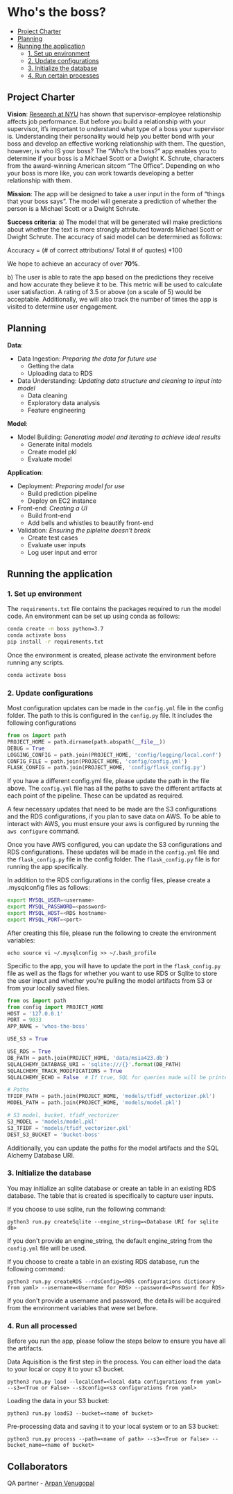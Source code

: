 # Who's the boss?

<!-- toc -->

- [Project Charter](#project-charter)
- [Planning](#planning)
- [Running the application](#running-the-application)
  * [1. Set up environment](#1-set-up-environment)
  * [2. Update configurations](#2-update-configurations)
  * [3. Initialize the database](#3-initialize-the-database)
  * [4. Run certain processes](#4-run-certain-processes)

<!-- tocstop -->

## Project Charter 

**Vision**: 
[Research at NYU](https://steinhardt.nyu.edu/appsych/opus/issues/2011/fall/effects) has shown that supervisor-employee relationship affects job performance. But before you build a relationship with your supervisor, it’s important to understand what type of a boss your supervisor is. Understanding their personality would help you better bond with your boss and develop an effective working relationship with them. The question, however, is who IS your boss? The “Who’s the boss?” app enables you to determine if your boss is a Michael Scott or a Dwight K. Schrute, characters from the award-winning American sitcom “The Office”. Depending on who your boss is more like, you can work towards developing a better relationship with them.

**Mission**: 
The app will be designed to take a user input in the form of “things that your boss says”. The model will generate a prediction of whether the person is a Michael Scott or a Dwight Schrute.

**Success criteria**: 
a) The model that will be generated will make predictions about whether the text is more strongly attributed towards Michael Scott or Dwight Schrute. The accuracy of said model can be determined as follows:

Accuracy = (# of correct attributions/ Total # of quotes) *100

We hope to achieve an accuracy of over **70%**.

b) The user is able to rate the app based on the predictions they receive and how accurate they believe it to be. This metric will be used to calculate user satisfaction. A rating of 3.5 or above (on a scale of 5) would be acceptable. Additionally, we will also track the number of times the app is visited to determine user engagement.

## Planning
 
**Data**:
* Data Ingestion: *Preparing the data for future use*
	* Getting the data
	* Uploading data to RDS
* Data Understanding: *Updating data structure and cleaning to input into model*
	* Data cleaning
	* Exploratory data analysis
	* Feature engineering

**Model**:
* Model Building: *Generating model and iterating to achieve ideal results*
	* Generate inital models
	* Create model pkl
	* Evaluate model

**Application**:
* Deployment: *Preparing model for use*
	* Build prediction pipeline
	* Deploy on EC2 instance
* Front-end: *Creating a UI*
	* Build front-end 
	* Add bells and whistles to beautify front-end
* Validation: *Ensuring the pipleine doesn't break*
	* Create test cases
	* Evaluate user inputs
	* Log user input and error

## Running the application
### 1. Set up environment 

The `requirements.txt` file contains the packages required to run the model code. An environment can be set up using conda as follows:

```bash
conda create -n boss python=3.7
conda activate boss
pip install -r requirements.txt
```

Once the environment is created, please activate the environment before running any scripts.

```bash
conda activate boss
```

### 2. Update configurations 

Most configuration updates can be made in the `config.yml` file in the config folder. The path to this is configured in the `config.py` file. It includes the following configurations

```python
from os import path
PROJECT_HOME = path.dirname(path.abspath(__file__))
DEBUG = True
LOGGING_CONFIG = path.join(PROJECT_HOME, 'config/logging/local.conf')
CONFIG_FILE = path.join(PROJECT_HOME, 'config/config.yml')
FLASK_CONFIG = path.join(PROJECT_HOME, 'config/flask_config.py')
```
If you have a different config.yml file, please update the path in the file above. The `config.yml` file has all the paths to save the different artifacts at each point of the pipeline. These can be updated as required. 

A few necessary updates that need to be made are the S3 configurations and the RDS configurations, if you plan to save data on AWS. To be able to interact with AWS, you must ensure your aws is configured by running the `aws configure` command. 

Once you have AWS configured, you can update the S3 configurations and RDS configurations. These updates will be made in the `config.yml` file and the `flask_config.py` file in the config folder. The `flask_config.py` file is for running the app specifically. 

In addition to the RDS configurations in the config files, please create a .mysqlconfig files as follows:

```bash
export MYSQL_USER=<username>
export MYSQL_PASSWORD=<password>
export MYSQL_HOST=<RDS hostname>
export MYSQL_PORT=<port>
```
After creating this file, please run the following to create the environment variables:

`echo source vi ~/.mysqlconfig >> ~/.bash_profile`

Specific to the app, you will have to update the port in the `flask_config.py` file as well as the flags for whether you want to use RDS or Sqlite to store the user input and whether you're pulling the model artifacts from S3 or from your locally saved files.

```python
from os import path
from config import PROJECT_HOME
HOST = '127.0.0.1'
PORT = 9033
APP_NAME = 'whos-the-boss'

USE_S3 = True

USE_RDS = True
DB_PATH = path.join(PROJECT_HOME, 'data/msia423.db')
SQLALCHEMY_DATABASE_URI = 'sqlite:///{}'.format(DB_PATH)
SQLALCHEMY_TRACK_MODIFICATIONS = True
SQLALCHEMY_ECHO = False  # If true, SQL for queries made will be printed

# Paths
TFIDF_PATH = path.join(PROJECT_HOME, 'models/tfidf_vectorizer.pkl')
MODEL_PATH = path.join(PROJECT_HOME, 'models/model.pkl')

# S3 model, bucket, tfidf_vectorizer
S3_MODEL = 'models/model.pkl'
S3_TFIDF = 'models/tfidf_vectorizer.pkl'
DEST_S3_BUCKET = 'bucket-boss'

```
Additionally, you can update the paths for the model artifacts and the SQL Alchemy Database URI. 

### 3. Initialize the database

You may initialize an sqlite database or create an table in an existing RDS database. 
The table that is created is specifically to capture user inputs. 

If you choose to use sqlite, run the following command:

```python3 run.py createSqlite --engine_string=<Database URI for sqlite db>```

If you don't provide an engine_string, the default engine_string from the `config.yml` file will be used.

If you choose to create a table in an existing RDS database, run the following command: 

```python3 run.py createRDS --rdsConfig=<RDS configurations dictionary from yaml> --username=<Username for RDS> --password=<Password for RDS>```

If you don't provide a username and password, the details will be acquired from the environment variables that were set before.

### 4. Run all processed

Before you run the app, please follow the steps below to ensure you have all the artifacts.

Data Aquisition is the first step in the process. You can either load the data to your local or copy it to your s3 bucket. 

```python3 run.py load --localConf=<local data configurations from yaml> --s3=<True or False> --s3config=<s3 configurations from yaml>```


Loading the data in your S3 bucket:

```python3 run.py loadS3 --bucket=<name of bucket>```

Pre-processing data and saving it to your local system or to an S3 bucket:

```python3 run.py process --path=<name of path> --s3=<True or False> --bucket_name=<name of bucket>```

## Collaborators

QA partner - [Arpan Venugopal](https://github.com/spartan07)
